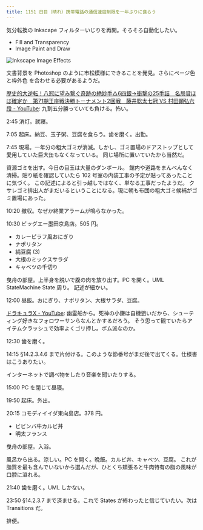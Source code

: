 ```yaml
---
title: 1151 日目（晴れ）携帯電話の通信速度制限を一年ぶりに食らう
---
```


気分転換の Inkscape フィルターいじりを再開。そろそろ自動化したい。

* Fill and Transparency
* Image Paint and Draw

![Inkscape Image Effects](https://pbs.twimg.com/media/FzFRZptaIAAvkXm?format=jpg&name=small)

文書背景を Photoshop のように市松模様にできることを発見。さらにページ色と枠外色
を合わせる必要があるようだ。

[歴史的大逆転！八冠に望み繋ぐ奇跡の絶妙手△6四銀→衝撃の25手詰　名局賞ほぼ確定か　第71期王座戦決勝トーナメント2回戦　藤井聡太七冠 VS 村田顕弘六段 - YouTube](https://www.youtube.com/watch?v=JE7HGCB1rJo):
九割五分勝っていても負ける。怖い。

2:45 消灯。就寝。

7:05 起床。納豆、玉子粥、豆腐を食らう。歯を磨く。出勤。

7:45 現場。一年分の粗大ゴミが消滅。しかし、ゴミ置場のドアストップとして愛用していた巨大缶もなくなっている。
同じ場所に置いていたから当然だ。

資源ゴミを出す。今日の目玉は大量のダンボール。
館内や道路をまんべんなく清掃。貼り紙を確認していたら 102 号室の内装工事の予定が貼ってあったことに気づく。
この記述によると引っ越しではなく、単なる工事だったようだ。
クサレゴミ排出人がまだいるということになる。現に朝も布団の粗大ゴミ候補がゴミ置場にあった。

10:20 撤収。なぜか終業アラームが鳴らなかった。

10:30 ビッグエー墨田京島店。505 円。

* カレーピラフ風おにぎり
* ナポリタン
* 絹豆腐 (3)
* 大根のミックスサラダ
* キャベツの千切り

曳舟の部屋。上半身を脱いで腹の肉を放り出す。PC を開く。UML StateMachine State 周り。
記述が細かい。

12:00 昼飯。おにぎり、ナポリタン、大根サラダ、豆腐。

[ドラキュラX - YouTube](https://www.youtube.com/watch?v=fTLEGo8m5BE):
幽霊船から。死神の小鎌は自機狙いだから、シューティング好きなフォロワーサンらなんとかするだろう。
そう思って観ていたらアイテムクラッシュで効率よくゴリ押し。ボム派なのか。

12:30 歯を磨く。

14:15 §14.2.3.4.6 まで片付ける。このような節番号がまだ後で出てくる。仕様書はこうありたい。

インターネットで調べ物をしたり音楽を聞いたりする。

15:00 PC を閉じて昼寝。

19:50 起床。外出。

20:15 コモディイイダ東向島店。378 円。

* ビビンバ牛カルビ丼
* 明太フランス

曳舟の部屋。入浴。

風呂から出る。涼しい。PC を開く。晩飯。カルビ丼、キャベツ、豆腐。
これが脂質を最も含んでいないから選んだが、ひとくち頬張ると牛肉特有の脂の風味が口腔に溢れる。

21:40 歯を磨く。UML しかない。

23:50 §14.2.3.7 まで済ませる。これで States が終わったと信じていたい。次は Transitions だ。

排便。
